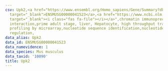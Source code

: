 ```yaml
---
csv: Upk2,<a href="https://www.ensembl.org/Homo_sapiens/Gene/Summary?db=core;g=ENSMUSG00000041523"
  target="_blank">ENSMUSG00000041523</a>,<a href="https://www.ncbi.nlm.nih.gov/pubmed/23834426"
  target="_blank"><i class="fas fa-file"></i></a>",chromatin immunoprecipitation assay,direct
  interaction,prime adult stage, liver, Hepatocyte, high throughput transcription
  profiling by microarray,nucleotide sequence identification,nucleotide sequence identification,transcriptional
  regulation,
data_alias: Upk2
data_id: ENSMUSG00000041523
data_numevidence: 1
data_species: Mus musculus
data_taxid: '10090'
title: Upk2
---
```

